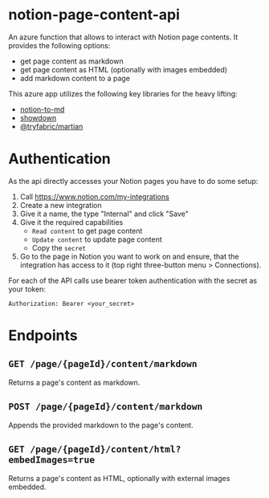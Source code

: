 # notion-page-content-api
An azure function that allows to interact with Notion page contents. It provides the following options:

- get page content as markdown
- get page content as HTML (optionally with images embedded)
- add markdown content to a page

This azure app utilizes the following key libraries for the heavy lifting:

- [notion-to-md](https://github.com/souvikinator/notion-to-md#api)
- [showdown](https://github.com/showdownjs/showdown#readme)
- [@tryfabric/martian](https://github.com/tryfabric/martian)

# Authentication
As the api directly accesses your Notion pages you have to do some setup:

1. Call https://www.notion.com/my-integrations
2. Create a new integration
3. Give it a name, the type "Internal" and click "Save"
4. Give it the required capabilities
   - `Read content` to get page content
   - `Update content` to update page content 
   - Copy the `secret`
5. Go to the page in Notion you want to work on and ensure, that the integration has access to it (top right three-button menu > Connections).

For each of the API calls use bearer token authentication with the secret as your token:

```
Authorization: Bearer <your_secret>
```

# Endpoints
## `GET /page/{pageId}/content/markdown`
Returns a page's content as markdown.

## `POST /page/{pageId}/content/markdown`
Appends the provided markdown to the page's content.

## `GET /page/{pageId}/content/html?embedImages=true`
Returns a page's content as HTML, optionally with external images embedded.